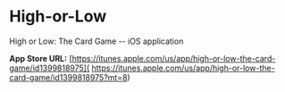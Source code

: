 # High-or-Low
High or Low: The Card Game -- iOS application

**App Store URL:** [https://itunes.apple.com/us/app/high-or-low-the-card-game/id1399818975](
https://itunes.apple.com/us/app/high-or-low-the-card-game/id1399818975?mt=8)
